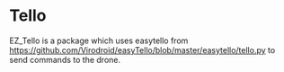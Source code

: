 # Tello

EZ_Tello is a package which uses easytello from https://github.com/Virodroid/easyTello/blob/master/easytello/tello.py to send commands to the drone.
